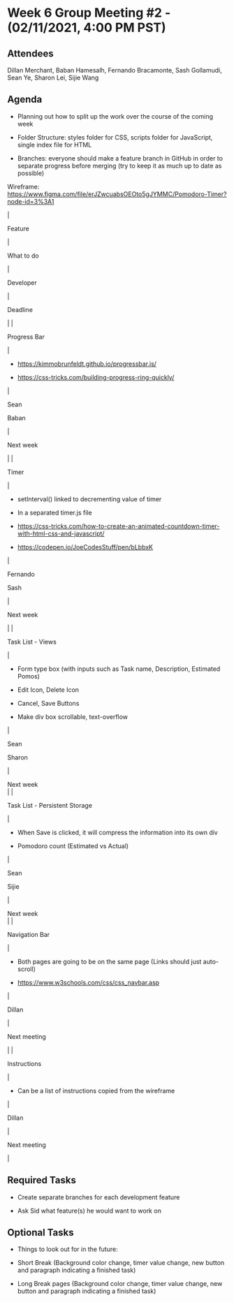 # Week 6 Group Meeting #2 - (02/11/2021, 4:00 PM PST)

## Attendees

Dillan Merchant, Baban Hamesalh, Fernando Bracamonte, Sash Gollamudi, Sean Ye, Sharon Lei, Sijie Wang

## Agenda

-   Planning out how to split up the work over the course of the coming week

-   Folder Structure: styles folder for CSS, scripts folder for JavaScript, single index file for HTML

-   Branches: everyone should make a feature branch in GitHub in order to separate progress before merging (try to keep it as much up to date as possible)

Wireframe: <https://www.figma.com/file/erJZwcuabsOEOto5gJYMMC/Pomodoro-Timer?node-id=3%3A1>

|

Feature

 |

What to do

 |

Developer

 |

Deadline

 |
|

Progress Bar

 |

-   <https://kimmobrunfeldt.github.io/progressbar.js/>

-   <https://css-tricks.com/building-progress-ring-quickly/>

 |

Sean

Baban

 |

Next week

 |
|

Timer

 |

-   setInterval() linked to decrementing value of timer

-   In a separated timer.js file

-   <https://css-tricks.com/how-to-create-an-animated-countdown-timer-with-html-css-and-javascript/>

-   <https://codepen.io/JoeCodesStuff/pen/bLbbxK> 

 |

Fernando

Sash

 |

Next week

 |
|

Task List - Views

 |

-   Form type box (with inputs such as Task name, Description, Estimated Pomos)

-   Edit Icon, Delete Icon

-   Cancel, Save Buttons

-   Make div box scrollable, text-overflow

 |

Sean

Sharon

 |

Next week\
 |
|

Task List - Persistent Storage

 |

-   When Save is clicked, it will compress the information into its own div

-   Pomodoro count (Estimated vs Actual)

 |

Sean

Sijie

 |

Next week\
 |
|

Navigation Bar

 |

-   Both pages are going to be on the same page (Links should just auto-scroll)

-   <https://www.w3schools.com/css/css_navbar.asp>

 |

Dillan

 |

Next meeting

 |
|

Instructions

 |

-   Can be a list of instructions copied from the wireframe

 |

Dillan

 |

Next meeting

 |

## Required Tasks

-   Create separate branches for each development feature

-   Ask Sid what feature(s) he would want to work on

## Optional Tasks

-   Things to look out for in the future: 

-   Short Break (Background color change, timer value change, new button and paragraph indicating a finished task)

-   Long Break pages (Background color change, timer value change, new button and paragraph indicating a finished task)

